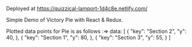 Deployed at https://quizzical-lamport-1d4c8e.netlify.com/

Simple Demo of Victory Pie with React & Redux.

Plotted data points for Pie is as follows :=>
data: [
			{
				"key": "Section 2",
				"y": 40,
			},
			{
				"key": "Section 1",
				"y": 80,
			},
			{
				"key": "Section 3",
				"y": 55,
			}
		]


